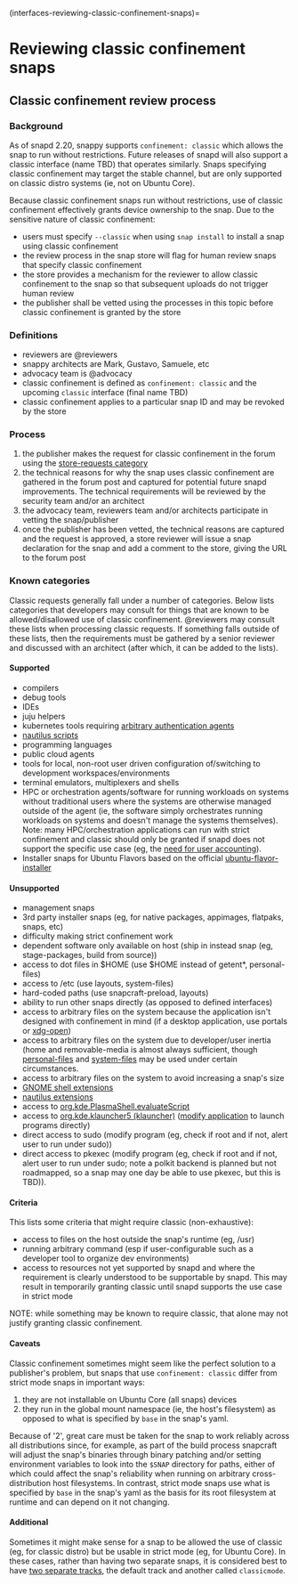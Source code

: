 (interfaces-reviewing-classic-confinement-snaps)=
# Reviewing classic confinement snaps

## Classic confinement review process

### Background
As of snapd 2.20, snappy supports `confinement: classic` which allows the snap to run without restrictions. Future releases of snapd will also support a classic interface (name TBD) that operates similarly. Snaps specifying classic confinement may target the stable channel, but are only supported on classic distro systems (ie, not on Ubuntu Core).

Because classic confinement snaps run without restrictions, use of classic confinement effectively grants device ownership to the snap. Due to the sensitive nature of classic confinement:

 * users must specify `--classic` when using `snap install` to install a snap using classic confinement
 * the review process in the snap store will flag for human review snaps that specify classic confinement
 * the store provides a mechanism for the reviewer to allow classic confinement to the snap so that subsequent uploads do not trigger human review
 * the publisher shall be vetted using the processes in this topic before classic confinement is granted by the store

### Definitions
 * reviewers are @reviewers
 * snappy architects are Mark, Gustavo, Samuele, etc
 * advocacy team is @advocacy
 * classic confinement is defined as `confinement: classic` and the upcoming `classic` interface (final name TBD)
 * classic confinement applies to a particular snap ID and may be revoked by the store 

### Process
 1. the publisher makes the request for classic confinement in the forum using the [store-requests category](https://forum.snapcraft.io/c/store-requests) 
 2. the technical reasons for why the snap uses classic confinement are gathered in the forum post and captured for potential future snapd improvements. The technical requirements will be reviewed by the security team and/or an architect
 3. the advocacy team, reviewers team and/or architects participate in vetting the snap/publisher
 4. once the publisher has been vetted, the technical reasons are captured and the request is approved, a store reviewer will issue a snap declaration for the snap and add a comment to the store, giving the URL to the forum post

### Known categories

Classic requests generally fall under a number of categories. Below lists categories that developers may consult for things that are known to be allowed/disallowed use of classic confinement. @reviewers may consult these lists when processing classic requests. If something falls outside of these lists, then the requirements must be gathered by a senior reviewer and discussed with an architect (after which, it can be added to the lists).

#### Supported
* compilers
* debug tools
* IDEs
* juju helpers
* kubernetes tools requiring [arbitrary authentication agents](https://forum.snapcraft.io/t/classic-confinement-for-kontena-lens/13729/18)
* [nautilus scripts](https://forum.snapcraft.io/t/synchrorep-need-classic-confinement/13347/8)
* programming languages
* public cloud agents
* tools for local, non-root user driven configuration of/switching to development workspaces/environments
* terminal emulators, multiplexers and shells
* HPC or orchestration agents/software for running workloads on systems without traditional users where the systems are otherwise managed outside of the agent (ie, the software simply orchestrates running workloads on systems and doesn't manage the systems themselves). Note: many HPC/orchestration applications can run with strict confinement and classic should only be granted if snapd does not support the specific use case (eg, the [need for user accounting](https://forum.snapcraft.io/t/request-for-classic-confinement-slurm/18309/11)).
* Installer snaps for Ubuntu Flavors based on the official [ubuntu-flavor-installer](https://github.com/canonical/ubuntu-flavor-installer) 

#### Unsupported  
* management snaps
* 3rd party installer snaps (eg, for native packages, appimages, flatpaks, snaps, etc)
* difficulty making strict confinement work
* dependent software only available on host (ship in instead snap (eg, stage-packages, build from source))
* access to dot files in $HOME (use $HOME instead of getent*, personal-files)
* access to /etc (use layouts, system-files)
* hard-coded paths (use snapcraft-preload, layouts)
* ability to run other snaps directly (as opposed to defined interfaces)
* access to arbitrary files on the system because the application isn't designed with confinement in mind (if a desktop application, use portals or [xdg-open](https://forum.snapcraft.io/t/allowing-xdg-open-to-open-files/3789/11))
* access to arbitrary files on the system due to developer/user inertia (home and removable-media is almost always sufficient, though [personal-files](https://forum.snapcraft.io/t/the-personal-files-interface/9357) and [system-files](https://forum.snapcraft.io/t/the-system-files-interface/9358) may be used under certain circumstances. 
* access to arbitrary files on the system to avoid increasing a snap's size
* [GNOME shell extensions](https://forum.snapcraft.io/t/yaru-dark-theme-toggle-review-request/13169/7)
* [nautilus extensions](https://forum.snapcraft.io/t/synchrorep-need-classic-confinement/13347/8)
* access to [org.kde.PlasmaShell.evaluateScript](https://forum.snapcraft.io/t/issue-establishing-dbus-interface-with-org-kde-plasmashell/14908/4)
* access to [org.kde.klauncher5 (klauncher)](https://forum.snapcraft.io/t/18377) ([modify application](https://forum.snapcraft.io/t/18377/3) to launch programs directly)
* direct access to sudo (modify program (eg, check if root and if not, alert user to run under sudo))
* direct access to pkexec (modify program (eg, check if root and if not, alert user to run under sudo; note a polkit backend is planned but not roadmapped, so a snap may one day be able to use pkexec, but this is TBD)).

#### Criteria
This lists some criteria that might require classic (non-exhaustive):
* access to files on the host outside the snap's runtime (eg, /usr)
* running arbitrary command (esp if user-configurable such as a developer tool to organize dev environments)
* access to resources not yet supported by snapd and where the requirement is clearly understood to be supportable by snapd. This may result in temporarily granting classic until snapd supports the use case in strict mode

NOTE: while something may be known to require classic, that alone may not justify granting classic confinement.

#### Caveats
Classic confinement sometimes might seem like the perfect solution to a publisher's problem, but snaps that use `confinement: classic` differ from strict mode snaps in important ways:

1. they are not installable on Ubuntu Core (all snaps) devices
2. they run in the global mount namespace (ie, the host's filesystem) as opposed to what is specified by `base` in the snap's yaml.

Because of '2', great care must be taken for the snap to work reliably across all distributions since, for example, as part of the build process snapcraft will adjust the snap's binaries through binary patching and/or setting environment variables to look into the `$SNAP` directory for paths, either of which could affect the snap's reliability when running on arbitrary cross-distribution host filesystems. In contrast, strict mode snaps use what is specified by `base` in the snap's yaml as the basis for its root filesystem at runtime and can depend on it not changing.



#### Additional
Sometimes it might make sense for a snap to be allowed the use of classic (eg, for classic distro) but be usable in strict mode (eg, for Ubuntu Core). In these cases, rather than having two separate snaps, it is considered best to have [two separate tracks](https://forum.snapcraft.io/t/new-track-classic-request-for-the-nano-snap/10762/11), the default track and another called `classicmode`.

